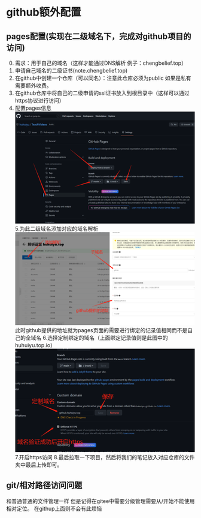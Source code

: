 # github额外配置

## pages配置(实现在二级域名下，完成对github项目的访问)

0. 需求：用于自己的域名（这样才能通过DNS解析 例子：chengbelief.top）
1. 申请自己域名的二级证书(note.chengbelief.top)
2. 在github中创建一个仓库（可以同名）：注意此仓库必须为public 如果是私有需要额外收费。
3. 在github仓库中将自己的二级申请的ssl证书放入到根目录中（这样可以通过https协议进行访问）
4. 配置pages信息
![1.png](img/1.png)
5.为此二级域名添加对应的域名解析
![3.png](img/3.png)
此时github提供的地址就为pages页面的需要进行绑定的记录值相同而不是自己的全域名
6.选择定制绑定的域名（上面绑定记录值则是此图中的huhuiyu.top.io）
![2.png](img/2.png)
7.开启https访问
8.最后拉取一下项目，然后将我们的笔记放入对应仓库的文件夹中最后上传即可。

## git/相对路径访问问题

和普通普通的文件管理一样 但是记得在gitee中需要分级管理需要从/开始不能使用相对定位。
在githup上面则不会有此烦恼
